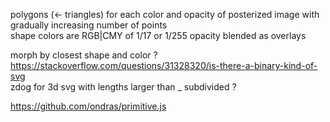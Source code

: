 polygons (<- triangles) for each color and opacity of posterized image with gradually increasing number of points  
shape colors are RGB|CMY of 1/17 or 1/255 opacity blended as overlays  
  
morph by closest shape and color ?  
https://stackoverflow.com/questions/31328320/is-there-a-binary-kind-of-svg  
zdog for 3d svg with lengths larger than _ subdivided ?  

https://github.com/ondras/primitive.js
